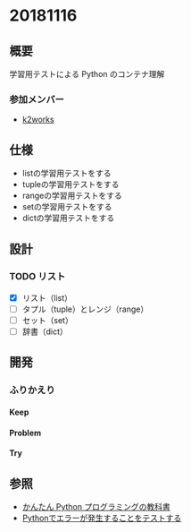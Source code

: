 # 20181116

## 概要

学習用テストによる Python のコンテナ理解

### 参加メンバー

- [k2works](https://github.com/k2works)

## 仕様

- listの学習用テストをする
- tupleの学習用テストをする
- rangeの学習用テストをする
- setの学習用テストをする
- dictの学習用テストをする

## 設計

### TODO リスト

- [x] リスト（list）
- [ ] タプル（tuple）とレンジ（range）
- [ ] セット（set）
- [ ] 辞書（dict）

## 開発

### ふりかえり

#### Keep

#### Problem

#### Try

## 参照

- [かんたん Python プログラミングの教科書](https://www.amazon.co.jp/dp/B07B4TTS24/ref=dp-kindle-redirect?_encoding=UTF8&btkr=1)
- [Pythonでエラーが発生することをテストする](http://y0m0r.hateblo.jp/entry/20121108/1352382659)
